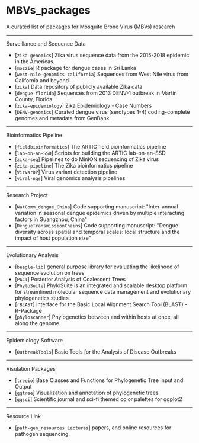 # MBVs_packages
A curated list of packages for Mosquito Brone Virus (MBVs) research


-------------------------
  Surveillance and Sequence Data
* [`zika-genomics`] Zika virus sequence data from the 2015-2018 epidemic in the Americas.
* [`mozzie`] R package for dengue cases in Sri Lanka
* [`west-nile-genomics-california`] Sequences from West Nile virus from California and beyond
* [`zika`] Data repository of publicly available Zika data
* [`dengue-florida`] Sequences from 2013 DENV-1 outbreak in Martin County, Florida
* [`zika-epidemiology`] Zika Epidemiology - Case Numbers
* [`DENV-genomics`] Curated dengue virus (serotypes 1-4) coding-complete genomes and metadata from GenBank.
-------------------------
  Bioinformatics Pipeline
* [`fieldbioinformatics`] The ARTIC field bioinformatics pipeline
* [`lab-on-an-SSD`] Scripts for building the ARTIC lab-on-an-SSD
* [`zika-seq`] Pipelines to do MinION sequencing of Zika virus
* [`zika-pipeline`] The Zika bioinformatics pipeline
* [`VirVarDP`] Virus variant detection pipeline
* [`viral-ngs`] Viral genomics analysis pipelines
--------------------------
  Research Project
* [`NatComm_dengue_China`] Code supporting manuscript:  "Inter-annual variation in seasonal dengue epidemics driven by multiple interacting factors in Guangzhou, China"
* [`DengueTransmissionChains`] Code supporting manuscript: "Dengue diversity across spatial and temporal scales: local structure and the impact of host population size"
--------------------------
  Evolutionary Analysis
* [`beagle-lib`] general purpose library for evaluating the likelihood of sequence evolution on trees
* [`PACT`] Posterior Analysis of Coalescent Trees
* [`PhyloSuite`] PhyloSuite is an integrated and scalable desktop platform for streamlined molecular sequence data management and evolutionary phylogenetics studies
* [`rBLAST`] Interface for the Basic Local Alignment Search Tool (BLAST) - R-Package
* [`phyloscanner`] Phylogenetics between and within hosts at once, all along the genome.
--------------------------
  Epidemiology Software
* [`OutbreakTools`] Basic Tools for the Analysis of Disease Outbreaks
--------------------------
  Visulation Packages
* [`treeio`] Base Classes and Functions for Phylogenetic Tree Input and Output
* [`ggtree`] Visualization and annotation of phylogenetic trees
* [`ggsci`] Scientific journal and sci-fi themed color palettes for ggplot2
--------------------------
  Resource Link
* [`path-gen_resources Lectures`] papers, and online resources for pathogen sequencing.

